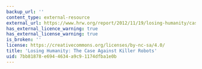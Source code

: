 ```yaml
---
backup_url: ''
content_type: external-resource
external_url: https://www.hrw.org/report/2012/11/19/losing-humanity/case-against-killer-robots
has_external_licence_warning: true
has_external_license_warning: true
is_broken: ''
license: https://creativecommons.org/licenses/by-nc-sa/4.0/
title: 'Losing Humanity: The Case Against Killer Robots'
uid: 7bb81878-e694-4634-a9c9-1174dfba1e0b
---
```


